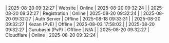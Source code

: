 | 2025-08-20 09:32:27 | Website | Online | 2025-08-20 09:32:24 |
| 2025-08-20 09:32:27 | Registration | Online | 2025-08-20 09:32:24 |
| 2025-08-20 09:32:27 | Auth Server | Offline | 2025-08-18 09:33:31 |
| 2025-08-20 09:32:27 | Kezan (PvE) | Offline | 2025-08-03 17:58:02 |
| 2025-08-20 09:32:27 | Gurubashi (PvP) | Offline | N/A |
| 2025-08-20 09:32:27 | Cloudflare | Online | 2025-08-20 09:32:24 |
